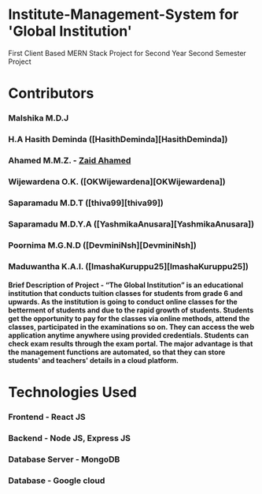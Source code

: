 # Institute-Management-System for 'Global Institution'
First Client Based MERN Stack Project for Second Year Second Semester Project
# Contributors

### Malshika M.D.J 
### H.A Hasith Deminda ([HasithDeminda][HasithDeminda])
### Ahamed M.M.Z. -  [Zaid Ahamed](https://github.com/zaiidahamed)
### Wijewardena O.K. ([OKWijewardena][OKWijewardena])
### Saparamadu M.D.T ([thiva99][thiva99])
### Saparamadu M.D.Y.A ([YashmikaAnusara][YashmikaAnusara])
### Poornima M.G.N.D ([DevminiNsh][DevminiNsh])
### Maduwantha K.A.I. ([ImashaKuruppu25][ImashaKuruppu25])

#### Brief Description of Project - “The Global Institution” is an educational institution that conducts tuition classes for students from grade 6 and upwards. As the institution is going to conduct online classes for the betterment of students and due to the rapid growth of students. Students get the opportunity to pay for the classes via online methods, attend the classes, participated in the examinations so on. They can access the web application anytime anywhere using provided credentials. Students can check exam results through the exam portal. The major advantage is that the management functions are automated, so that they can store students' and teachers' details in a cloud platform.

# Technologies Used 
### Frontend -  React JS  
### Backend  -  Node JS, Express JS
### Database Server - MongoDB  
### Database - Google cloud
